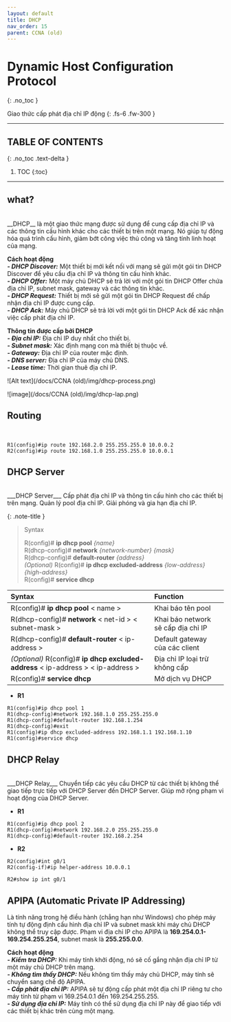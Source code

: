 ```yaml
---
layout: default
title: DHCP
nav_order: 15
parent: CCNA (old)
---
```


# Dynamic Host Configuration Protocol
{: .no_toc }

Giao thức cấp phát địa chỉ IP động
{: .fs-6 .fw-300 }

---

## TABLE OF CONTENTS
{: .no_toc .text-delta }

1. TOC
{:toc}

---

<h2>what?</h2>
 <br>
__DHCP__ là một giao thức mạng được sử dụng để cung cấp địa chỉ IP và các thông tin cấu hình khác cho các thiết bị trên một mạng. Nó giúp tự động hóa quá trình cấu hình, giảm bớt công việc thủ công và tăng tính linh hoạt của mạng.

__Cách hoạt động__ <br>
___- DHCP Discover:___ Một thiết bị mới kết nối với mạng sẽ gửi một gói tin DHCP Discover để yêu cầu địa chỉ IP và thông tin cấu hình khác. <br>
___- DHCP Offer:___ Một máy chủ DHCP sẽ trả lời với một gói tin DHCP Offer chứa địa chỉ IP, subnet mask, gateway và các thông tin khác. <br>
___- DHCP Request:___ Thiết bị mới sẽ gửi một gói tin DHCP Request để chấp nhận địa chỉ IP được cung cấp. <br>
___- DHCP Ack:___ Máy chủ DHCP sẽ trả lời với một gói tin DHCP Ack để xác nhận việc cấp phát địa chỉ IP. <br>

__Thông tin được cấp bởi DHCP__ <br>
___- Địa chỉ IP:___ Địa chỉ IP duy nhất cho thiết bị. <br>
___- Subnet mask:___ Xác định mạng con mà thiết bị thuộc về. <br>
___- Gateway:___ Địa chỉ IP của router mặc định. <br>
___- DNS server:___ Địa chỉ IP của máy chủ DNS. <br>
___- Lease time:___ Thời gian thuê địa chỉ IP. <br>

![Alt text](/docs/CCNA (old)/img/dhcp-process.png)

![image](/docs/CCNA (old)/img/dhcp-lap.png)

## Routing
 <br>

```
R1(config)#ip route 192.168.2.0 255.255.255.0 10.0.0.2
R2(config)#ip route 192.168.1.0 255.255.255.0 10.0.0.1
```

## DHCP Server
 <br>
___DHCP Server___ Cấp phát địa chỉ IP và thông tin cấu hình cho các thiết bị trên mạng. Quản lý pool địa chỉ IP. Giải phóng và gia hạn địa chỉ IP.

{: .note-title }
> Syntax
>
> R(config)# __ip dhcp pool__ _{name}_ <br/>
> R(dhcp-config)# __network__ _{network-number}_ _{mask}_ <br/>
> R(dhcp-config)# __default-router__ _{address}_ <br/>
> _(Optional)_ R(config)# __ip dhcp excluded-address__ _{low-address}_ _{high-address}_ <br/>
> R(config)# __service dhcp__

| Syntax | Function |
|:---|:---|
| R(config)# **ip dhcp pool** < name > | Khai báo tên pool |
| R(dhcp-config)# **network** < net-id > < subnet-mask > | Khai báo network sẽ cấp địa chỉ IP |
| R(dhcp-config)# **default-router** < ip-address > | Default gateway của các client |
| _(Optional)_ R(config)# **ip dhcp excluded-address** < ip-address > < ip-address > | Địa chỉ IP loại trừ không cấp |
| R(config)# **service dhcp** | Mở dịch vụ DHCP |

* **R1**

```
R1(config)#ip dhcp pool 1
R1(dhcp-config)#network 192.168.1.0 255.255.255.0
R1(dhcp-config)#default-router 192.168.1.254
R1(dhcp-config)#exit
R1(config)#ip dhcp excluded-address 192.168.1.1 192.168.1.10
R1(config)#service dhcp 
```

## DHCP Relay
<br>
___DHCP Relay___ Chuyển tiếp các yêu cầu DHCP từ các thiết bị không thể giao tiếp trực tiếp với DHCP Server đến DHCP Server. Giúp mở rộng phạm vi hoạt động của DHCP Server.

* **R1**

```
R1(config)#ip dhcp pool 2
R1(dhcp-config)#network 192.168.2.0 255.255.255.0
R1(dhcp-config)#default-router 192.168.2.254
```

* **R2**

```
R2(config)#int g0/1
R2(config-if)#ip helper-address 10.0.0.1

R2#show ip int g0/1
```

## APIPA (Automatic Private IP Addressing)

Là tính năng trong hệ điều hành (chẳng hạn như Windows) cho phép máy tính tự động định cấu hình địa chỉ IP và subnet mask khi máy chủ DHCP không thể truy cập được. Phạm vi địa chỉ IP cho APIPA là __169.254.0.1-169.254.255.254__, subnet mask là __255.255.0.0__.

__Cách hoạt động__ <br>
___- Kiểm tra DHCP:___ Khi máy tính khởi động, nó sẽ cố gắng nhận địa chỉ IP từ một máy chủ DHCP trên mạng. <br>
___- Không tìm thấy DHCP:___ Nếu không tìm thấy máy chủ DHCP, máy tính sẽ chuyển sang chế độ APIPA. <br>
___- Cấp phát địa chỉ IP:___ APIPA sẽ tự động cấp phát một địa chỉ IP riêng tư cho máy tính từ phạm vi 169.254.0.1 đến 169.254.255.255. <br>
___- Sử dụng địa chỉ IP:___ Máy tính có thể sử dụng địa chỉ IP này để giao tiếp với các thiết bị khác trên cùng một mạng. <br>

